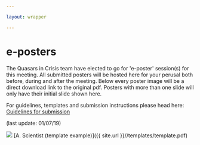 ```yaml
---

layout: wrapper

---
```


# e-posters

The Quasars in Crisis team have elected to go for 'e-poster' session(s) for this meeting. All submitted posters will be hosted here for your perusal both before, during and after the meeting. Below every poster image will be a direct download link to the original pdf. Posters with more than one slide will only have their initial slide shown here.

For guidelines, templates and submission instructions please head here: [Guidelines for submission](posterPrep.md)

(last update: 01/07/19)

<image src="{{ site.url }}/templates/template.png" />
[A. Scientist (template example)]({{ site.url }}//templates/template.pdf)
